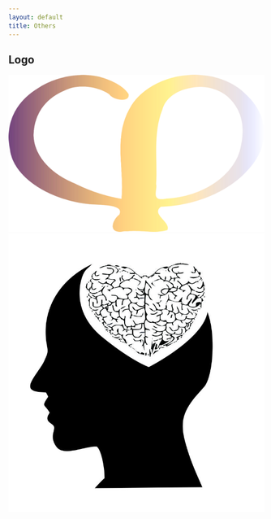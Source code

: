 ```yaml
---
layout: default
title: Others
---
```

## Logo
![philogo1](/img/philogo/philogo1.png)
![philogo2](/img/philogo/philogo2.jpeg)